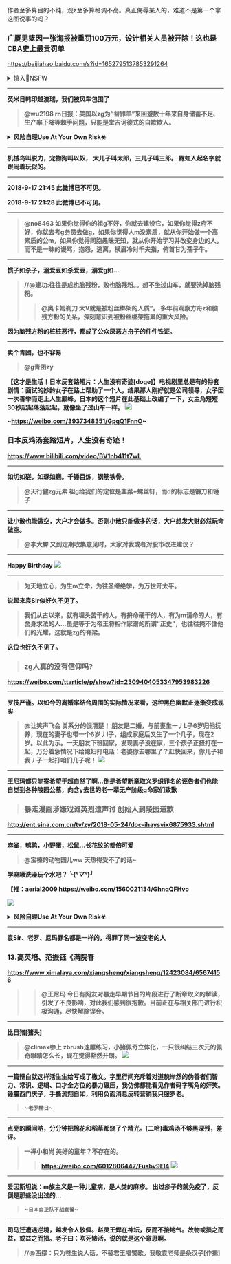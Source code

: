 作者至多算目的不纯，观z至多算格调不高。真正侮辱某人的，难道不是第一个拿这图说事的吗？

  ### 广厦男篮因一张海报被重罚100万元，设计相关人员被开除！这也是CBA史上最贵罚单
  https://baijiahao.baidu.com/s?id=1652795137853291264

<details><summary>慎入🔞NSFW</summary>

Not Safe For Work
![](https://upload.wikimedia.org/wikipedia/commons/thumb/d/d3/Biohazard_Symbol_Specification.png/210px-Biohazard_Symbol_Specification.png)

<details><summary><b>风险自理Use At Your Own Risk🈲</summary>

![](https://pics3.baidu.com/feed/342ac65c10385343365b5985559a547bcb80880a.jpeg?token=a0f2082c6c9bb621f0d219834145c98a)

</details>
</details>

---
英米日韩印越澳瑞，我们被风车包围了
  >@wu2198
rn日报：美国以zg为“替罪羊”来回避数十年来自身储蓄不足、生产率下降等棘手问题，只能是堂吉诃德式的自欺欺人。 ​​​​

<details><summary>风险自理Use At Your Own Risk☣</summary>

![](https://wx3.sinaimg.cn/large/631b0c55ly1fvm7vpbib9j20u04cmnpe.jpg)

</details>

---
机械鸟叫脱力，宠物狗叫以奴，
大儿子叫太郎，三儿子叫三郎。
霓虹人起名字就跟闹着玩似的。

---
2018-9-17 21:45
此微博已不可见。 ​​​​

2018-9-17 21:28
此微博已不可见。 ​​​​

---
  >@no8463
  如果你觉得你的祖g不好，你就去建设它，如果你觉得z府不好，你就去考g务员去做g，如果你觉得人m没素质，就从你开始做一个高素质的公m，如果你觉得同胞愚昧无知，就从你开始学习并改变身边的人，而不是一昧的谩骂，抱怨，逃离。横眉冷对千夫指，俯首甘为孺子牛。

---
惯子如杀子，溺爱豆如杀爱豆，溺爱g如…
  >//@建功:往往是成也脑残粉，败也脑残粉。。想不坐过山车，就要洗掉脑残粉。
  >>@奥卡姆剃刀
  大V就是被粉丝绑架的人质”。
  多年前观察方舟z和脑残方粉的关系，深刻意识到被粉丝绑架拖累的重大风险。

  因为脑残方粉的桩桩恶行，都成了公众厌恶方舟子的件件铁证。

---
卖个青团，也不容易
  >@g青团zy

  【这才是生活！日本反套路短片：人生没有奇迹[doge]】电视剧里总是有的俗套剧情：面试的妙龄女子在路上帮助了一个人，结果那人刚好就是公司领导，女子因一次善举而走上人生巅峰。日本的这个短片在此基础上改编了一下，女主角短短30秒起起落落起起，就像坐了过山车一样。
  ![](https://img4.miaopai.com/images/vY0icVFlT~epHA9awbvV-VYO9-3c~eQcqwouLA___hrc4_4.jpg)

  ~https://weibo.com/3937348351/GpqQ1FnnO~

  ### 日本反鸡汤套路短片，人生没有奇迹！
  https://www.bilibili.com/video/BV1nb411t7wL

---
如切如磋，如琢如磨。千锤百炼，钢筋铁骨。
  >@天行健zg元素
  祖g给我们的定位是韭菜+螺丝钉，而d的标志是镰刀和锤子 ​​​​

---
让小散也能做空，大户才会做多。否则小散只能做多的话，大户想发大财必然玩命做空。
  >@李大霄
  又到定期收集意见时，大家对我或者对股市改进建议？

---
Happy Birthday
![](https://wx2.sinaimg.cn/large/0065wjQHly1fsen7y6uv7j30je09xjt8.jpg)

---
>为天地立心，为生m立命，为往圣继绝学，为万世开太平。

说起来袁Sir似好久不见了。

>我们从古以来，就有埋头苦干的人，有拚命硬干的人，有为m请命的人，有舍身求法的人…虽是等于为帝王将相作家谱的所谓“正史”，也往往掩不住他们的光耀，这就是zg的脊梁。

这位也好久不见了。

  >### zg人真的没有信仰吗?
  https://weibo.com/ttarticle/p/show?id=2309404053347953983226

---
罗技严谨。以如今的离婚率结合周围的实际情况来看，这种黑色幽默正逐渐变成现实

  >@让笑声飞会
  关系分的很清楚！
  朋友是二婚，与前妻生一丿L子6岁归他抚养，现在的妻子也带一个6岁丿I子，组成家庭后又生了一个几子，现在2岁。以此为示。一天朋友下班回家，发现妻子没在家，三个孩子正扭打在一起，万分着急情况下给媳妇打电话：老婆你去哪里了？赶快回来，你儿子和我丿子一起打咱们几子呢！
  ![](https://wx3.sinaimg.cn/large/820cdd06gy1frlalrpk3vj20j60c5gnp.jpg)

---
王尼玛都只能寄希望于超自然了啊…倒是希望断章取义罗织罪名的诬告者们也能自觉到各种陵园公墓，向含y去世的老一辈无产阶级g命家们致歉

  >### 暴走漫画涉嫌戏谑英烈遭声讨 创始人到陵园道歉
  http://ent.sina.com.cn/tv/zy/2018-05-24/doc-ihaysvix6875933.shtml

---
麻雀，鹌鹑，小野猪，松鼠…长花纹的都倍可爱
  >@宝榛的动物园儿ww
  天热得受不了的话~

  学麻啾洗澡玩个水吧？╰(*°▽°*)╯

  【推：aerial2009
  https://weibo.com/1560021134/GhnqQFHvo

  ![](https://wx4.sinaimg.cn/large/5cfc088egy1frgkgq2t8cg20b4063qv7.gif)

  <details><summary>风险自理Use At Your Own Risk☣</summary>

  ![](https://wx2.sinaimg.cn/large/5cfc088egy1frgkgkm1bdj20t04s7kjl.jpg)

  </details>

---
袁Sir、老罗、尼玛罪名都是一样的，得罪了同一波变老的人
### 13.高英培、范振钰《满院春
https://www.ximalaya.com/xiangsheng/xiangsheng/12423084/65674156
  >>@王尼玛
  今日有网友对暴走早期节目的片段进行了断章取义的解读，引发了不良影响，对此我们感到很抱歉。目前正在与相关部门进行积极沟通，尽快解除误会。

---
比目猪[猪头]
  >@climax参上
  zbrush速雕练习，小猪佩奇立体化，一只很纠结三次元的佩奇眼睛怎么长，现在觉得豁然开朗。
![](https://wx1.sinaimg.cn/large/76f570f7gy1fqzidekr6fj20pw0hs0t4.jpg)

---
一篇辩白就这样活生生给写成了檄文。字里行间充斥着对道貌岸然的伪善者们智力、常识、逻辑、口才全方位的暴力碾压，我仿佛都能看见作者码字嘴角的奸笑。锤震西门庆子，手撕流翔自如，利用负面消息反转营销我只服罗老。
  >~`老罗精日`~

---
点亮的瞬间呐，分分钟把棉花和稻草都烧了个精光。[二哈]毒鸡汤不够黑深残，差评。
  >一禅小和尚
  美好的童年？不存在的。
  >>https://weibo.com/6012806447/Fusbv9El4
  ![](https://wx4.sinaimg.cn/crop.0.4.1280.711/006yV7D9gy1flczlct6hxj30zk0k0tog.jpg)

---
爱因斯坦说：m族主义是一种儿童病，是人类的麻疹。
出过疹子的就免疫了，反倒是那些没出过的…
  >~`日本自卫队不战宣誓`~

---
司马迁遭遇逆境，越发令人敬佩。赵灵王焊在神坛，反而不接地气。故物或损之而益，或益之而损。老子曰：吹死婊活，说的就是这个意思啊。
  > //@西缪：只为苍生说人话，不替君王唱赞歌。我敬袁老师是条汉子[作揖]

